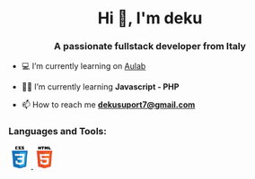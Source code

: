 <h1 align="center">Hi 👋, I'm deku</h1>
<h3 align="center">A passionate fullstack developer from Italy</h3>

- 💻 I’m currently learning on [Aulab](https://aulab.it/)

- 👨‍🎓 I’m currently learning **Javascript - PHP**

- 📫 How to reach me **dekusuport7@gmail.com**

<h3 align="left">Languages and Tools:</h3>
<p align="left"> <a href="https://www.w3schools.com/css/" target="_blank" rel="noreferrer"> <img src="https://raw.githubusercontent.com/devicons/devicon/master/icons/css3/css3-original-wordmark.svg" alt="css3" width="40" height="40"/> </a> <a href="https://www.w3.org/html/" target="_blank" rel="noreferrer"> <img src="https://raw.githubusercontent.com/devicons/devicon/master/icons/html5/html5-original-wordmark.svg" alt="html5" width="40" height="40"/> </a> </p>
